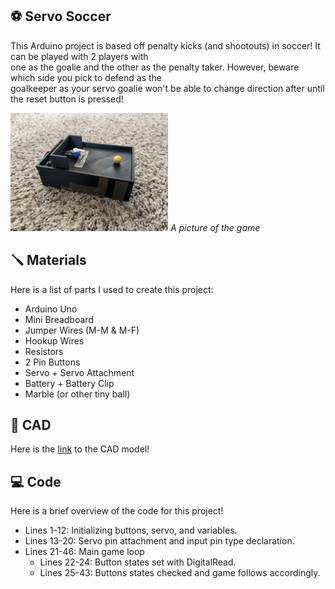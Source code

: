 ## ⚽ Servo Soccer
<p width="50%" position="relative">This Arduino project is based off penalty kicks (and shootouts) in soccer! It can be played with 2 players with <br>one as the goalie and the other as the penalty taker. However, beware which side you pick to defend as the <br>goalkeeper as your servo goalie won't be able to change direction after until the reset button is pressed!</p>
<img src="ServoSoccer.jpg" width="50%" height="50%">
<i>A picture of the game</i>


## 🪛 Materials
Here is a list of parts I used to create this project:
- Arduino Uno
- Mini Breadboard
- Jumper Wires (M-M & M-F)
- Hookup Wires
- Resistors
- 2 Pin Buttons
- Servo + Servo Attachment
- Battery + Battery Clip
- Marble (or other tiny ball)

## 🧊 CAD
Here is the [link](https://cad.onshape.com/documents/42b7f5b0e6fb255c9f2d6b39/w/c99ec2d29c27575f3afbe994/e/dfa8bfe5e1ae3cb910fdb250?renderMode=0&uiState=677dbc97000d703ebf0f04ea&authuser=0) to the CAD model!

## 💻 Code
Here is a brief overview of the code for this project!
- Lines 1-12: Initializing buttons, servo, and variables.
- Lines 13-20: Servo pin attachment and input pin type declaration.
- Lines 21-46: Main game loop
  -  Lines 22-24: Button states set with DigitalRead.
  -  Lines 25-43: Buttons states checked and game follows accordingly.
